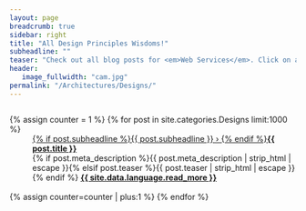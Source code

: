 ```yaml
---
layout: page
breadcrumb: true
sidebar: right
title: "All Design Principles Wisdoms!"
subheadline: ""
teaser: "Check out all blog posts for <em>Web Services</em>. Click on a headline to read the teaser."
header:
   image_fullwidth: "cam.jpg"
permalink: "/Architectures/Designs/"
---
```

<div id="blog-index" class="row">
	<div class="small-12 columns t30">
		<dl class="accordion" data-accordion>
			{% assign counter = 1 %}
			{% for post in site.categories.Designs limit:1000 %}
			<dd class="accordion-navigation">
			<a href="#panel{{ counter }}"><span class="iconfont"></span> {% if post.subheadline %}{{ post.subheadline }} › {% endif %}<strong>{{ post.title }}</strong></a>
				<div id="panel{{ counter }}" class="content">
					{% if post.meta_description %}{{ post.meta_description | strip_html | escape }}{% elsif post.teaser %}{{ post.teaser | strip_html | escape }}{% endif %}
					<a href="{{ site.url }}{{ site.baseurl }}{{ post.url }}" title="Read {{ post.title | escape_once }}"><strong>{{ site.data.language.read_more }}</strong></a><br><br>
				</div>
			</dd>
			{% assign counter=counter | plus:1 %}
			{% endfor %}
		</dl>
	</div><!-- /.small-12.columns -->
</div><!-- /.row -->
